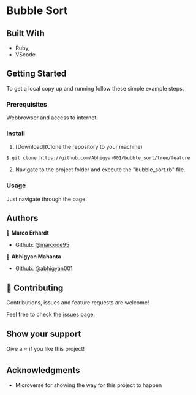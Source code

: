 # Bubble Sort

## Built With

- Ruby,
- VScode

## Getting Started

To get a local copy up and running follow these simple example steps.

### Prerequisites

Webbrowser and access to internet

### Install

1. [Download](Clone the repository to your machine)

```sh
$ git clone https://github.com/Abhigyan001/bubble_sort/tree/feature
```

2. Navigate to the project folder and execute the "bubble_sort.rb" file.

### Usage

Just navigate through the page.

## Authors

👤 **Marco Erhardt**

- Github: [@marcode95](https://github.com/marcode95)

👤 **Abhigyan Mahanta**

- Github: [@abhigyan001](https://github.com/abhigyan001)

## 🤝 Contributing

Contributions, issues and feature requests are welcome!

Feel free to check the [issues page](issues/).

## Show your support

Give a ⭐️ if you like this project!

## Acknowledgments

- Microverse for showing the way for this project to happen
